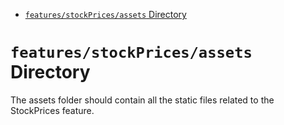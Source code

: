 <!-- START doctoc generated TOC please keep comment here to allow auto update -->
<!-- DON'T EDIT THIS SECTION, INSTEAD RE-RUN doctoc TO UPDATE -->

- [`features/stockPrices/assets` Directory](#featuresstockpricesassets-directory)

<!-- END doctoc generated TOC please keep comment here to allow auto update -->

# `features/stockPrices/assets` Directory

The assets folder should contain all the static files related to the StockPrices feature.
